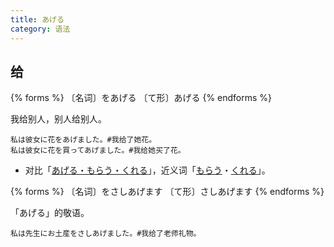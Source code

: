 ```yaml
---
title: あげる
category: 语法
---
```


## 给

{% forms %}
〔名词〕をあげる
〔て形〕あげる
{% endforms %}

我给别人，别人给别人。

```example
私は彼女に花をあげました。#我给了她花。
私は彼女に花を買ってあげました。#我给她买了花。
```

- 对比「[あげる・もらう・くれる](../ageru-morau-kureru)」，近义词「[もらう](../morau)・[くれる](../kureru)」。

{% forms %}
〔名词〕をさしあげます
〔て形〕さしあげます
{% endforms %}

「あげる」的敬语。

```example
私は先生にお土産をさしあげました。#我给了老师礼物。
```
